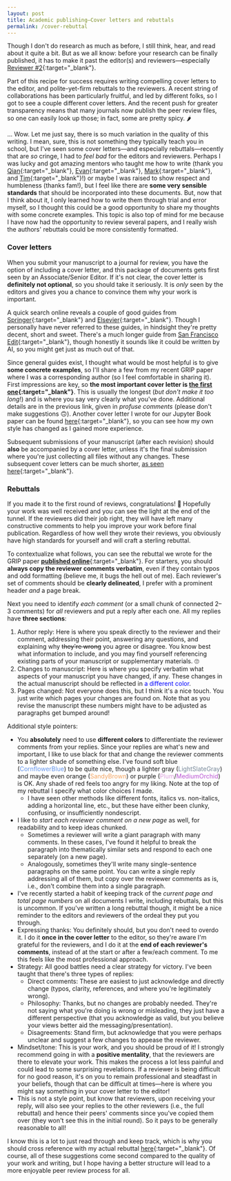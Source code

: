 ```yaml
---
layout: post
title: Academic publishing—Cover letters and rebuttals
permalink: /cover-rebuttal
---
```


Though I don't do research as much as before, I still think, hear, and read about it quite a bit.
But as we all know: before your research can be finally published, it has to make it past the editor(s) and reviewers—especially [Reviewer #2](https://www.cell.com/matter/abstract/S2590-2385(20)30554-3){:target="_blank"}.


Part of this recipe for success requires writing compelling cover letters to the editor, and polite-yet-firm rebuttals to the reviewers.
A recent string of collaborations has been particularly fruitful, and led by different folks, so I got to see a couple different cover letters.
And the recent push for greater transparency means that many journals now publish the peer review files, so one can easily look up those; 
in fact, some are pretty spicy. 🌶️


... Wow.
Let me just say, there is so much variation in the quality of this writing.
I mean, sure, this is not something they typically teach you in school, but I've seen some cover letters—and especially rebuttals—recently that are _so_ cringe, I had to _feel bad_ for the editors and reviewers.
Perhaps I was lucky and got amazing mentors who taught me how to write (thank you [Qian](https://www.qianyanglab.com/){:target="_blank"}, [Evan](https://mse.stanford.edu/people/evan-j-reed){:target="_blank"}, [Mark](https://mse.berkeley.edu/people_new/asta/){:target="_blank"}, and [Tim](https://people.llnl.gov/frolov2){:target="_blank"}!) or maybe I was raised to show respect and humbleness (thanks fam!), but I feel like there are **some very sensible standards** that should be incorporated into these documents.
But, now that I think about it, I only learned how to write them through trial and error myself, so I thought this could be a good opportunity to share my thoughts with some concrete examples.
This topic is also top of mind for me because I have now had the opportunity to review several papers, and I really wish the authors' rebuttals could be more consistently formatted.


### Cover letters

When you submit your manuscript to a journal for review, you have the option of including a cover letter, and this package of documents gets first seen by an Associate/Senior Editor.
If it's not clear, the cover letter is **definitely not optional**, so you should take it seriously.
It is _only_ seen by the editors and gives you a chance to convince them why your work is important.


A quick search online reveals a couple of good guides from [Springer](https://www.springer.com/gp/authors-editors/authorandreviewertutorials/submitting-to-a-journal-and-peer-review/cover-letters/10285574){:target="_blank"} and [Elsevier](https://scientific-publishing.webshop.elsevier.com/publication-process/how-to-write-a-cover-letter-for-a-manuscript/){:target="_blank"}.
Though I personally have never referred to these guides, in hindsight they're pretty decent, short and sweet.
There's a much longer guide from [San Francisco Edit](https://www.sfedit.net/how-to-write-a-compelling-cover-letter-for-journal-submission/){:target="_blank"}, though honestly it sounds like it could be written by AI, so you might get just as much out of that.


Since general guides exist, I thought what would be most helpful is to give **some concrete examples**, so I'll share a few from my recent GRIP paper where I was a corresponding author (so I feel comfortable in sharing it).
First impressions are key, so **the most important cover letter is [the first one](https://docs.google.com/document/d/1xi3M1xG0c5Sz-BxAD9onyIyMJk57HXZGpms5dU-6U_I/edit?usp=sharing){:target="_blank"}**.
This is usually the longest (_but don't make it too long_!) and is where you say very clearly what you've done.
Additional details are in the previous link, given in _profuse comments_ (please don't make suggestions 🙃).
Another cover letter I wrote for our Jupyter Book paper can be found [here](https://docs.google.com/document/d/1auZTh-a5YblX8tYFJC__ASh6aPz4SzB0lTwvJLfSNEw/edit?usp=sharing){:target="_blank"}, so you can see how my own style has changed as I gained more experience.


Subsequent submissions of your manuscript (after each revision) should **also** be accompanied by a cover letter, unless it's the final submission where you're just collecting all files without any changes.
These subsequent cover letters can be much shorter, [as seen here](https://docs.google.com/document/d/1ve2eEAji6439CCaGXSKBlx8wRP20DMRr9GNBLxFZJ5g/edit?usp=sharing){:target="_blank"}.



### Rebuttals

If you made it to the first round of reviews, congratulations! 🎉
Hopefully your work was well received and you can see the light at the end of the tunnel. 
If the reviewers did their job right, they will have left many constructive comments to help you improve your work before final publication.
Regardless of how well they wrote their reviews, you obviously have high standards for yourself and will craft a sterling rebuttal. 


To contextualize what follows, you can see the rebuttal we wrote for the GRIP paper [**published online**](https://www.nature.com/articles/s41467-024-51330-9#peer-review){:target="_blank"}.
For starters, you should **always copy the reviewer comments verbatim**, even if they contain typos and odd formatting (believe me, it bugs the hell out of me).
Each reviewer's set of comments should be **clearly delineated**, I prefer with a prominent header _and_ a page break.


Next you need to identify _each comment_ (or a small chunk of connected 2–3 comments) for _all_ reviewers and put a reply after each one.
All my replies have **three sections**:
1. Author reply: Here is where you speak directly to the reviewer and their comment, addressing their point, answering any questions, and explaining why <s>they're wrong</s> you agree or disagree.
You know best what information to include, and you may find yourself referencing existing parts of your manuscript or supplementary materials. 🙄
1. Changes to manuscript: Here is where you specify verbatim what aspects of your manuscript you have changed, if any.
These changes in the actual manuscript should be reflected in <span style="color:blue">a different color</span>.
1. Pages changed: Not everyone does this, but I think it's a nice touch. 
You just write which pages your changes are found on.
Note that as you revise the manuscript these numbers might have to be adjusted as paragraphs get bumped around!


Additional style pointers:
- You **absolutely** need to use **different colors** to differentiate the reviewer comments from your replies. 
Since your replies are what's new and important, I like to use black for that and change the reviewer comments to a lighter shade of something else. 
I've found soft blue (<span style="color:CornflowerBlue">CornflowerBlue</span>) to be quite nice, though a lighter gray (<span style="color:LightSlateGray">LightSlateGray</span>) and maybe even orange (<span style="color:SandyBrown">SandyBrown</span>) or purple (<span style="color:Plum">Plum</span>/<span style="color:MediumOrchid">MediumOrchid</span>) is OK. 
Any shade of red feels too angry for my liking.
Note at the top of my rebuttal I specify what color choices I made.
	- I have seen other methods like different fonts, italics vs. non-italics, adding a horizontal line, etc., but these have either been clunky, confusing, or insufficiently nondescript.
- I like to _start each reviewer comment on a new page_ as well, for readability and to keep ideas chunked.
	- Sometimes a reviewer will write a giant paragraph with many comments.
	In these cases, I've found it helpful to break the paragraph into thematically similar sets and respond to each one separately (on a new page).
	- Analogously, sometimes they'll write many single-sentence paragraphs on the same point.
	You can write a single reply addressing all of them, but copy over the reviewer comments as is, i.e., don't combine them into a single paragraph.
- I've recently started a habit of keeping track of the _current page and total page numbers_ on all documents I write, including rebuttals, but this is uncommon.
If you've written a long rebuttal though, it might be a nice reminder to the editors and reviewers of the ordeal they put you through.
- Expressing thanks: You definitely should, but you don't need to overdo it.
I do it **once in the cover letter** to the editor, so they're aware I'm grateful for the reviewers, and I do it at the **end of each reviewer's comments**, instead of at the start or after a few/each comment.
To me this feels like the most professional approach.
- Strategy: All good battles need a clear strategy for victory.
I've been taught that there's three types of replies:
	- Direct comments: These are easiest to just acknowledge and directly change (typos, clarity, references, and where you're legitimately wrong).
	- Philosophy: Thanks, but no changes are probably needed. 
	They're not saying what you're doing is wrong or misleading, they just have a different perspective (that you acknowledge as valid, but you believe your views better aid the messaging/presentation).
	- Disagreements: Stand firm, but acknowledge that you were perhaps unclear and suggest a few changes to appease the reviewer.
- Mindset/tone: This is your work, and you should be proud of it!
I strongly recommend going in with a **positive mentality**, that the reviewers are there to elevate your work.
This makes the process a lot less painful and could lead to some surprising revelations.
If a reviewer is being difficult for no good reason, it's on you to remain professional and steadfast in your beliefs, though that can be difficult at times—here is where you might say something in your cover letter to the editor!
- This is not a style point, but know that reviewers, upon receiving your reply, will also see your replies to the other reviewers (i.e., the full rebuttal) and hence their peers' comments since you've copied them over (they won't see this in the initial round). 
So it pays to be generally reasonable to all!


I know this is a lot to just read through and keep track, which is why you should cross reference with my actual rebuttal [here](https://www.nature.com/articles/s41467-024-51330-9#peer-review){:target="_blank"}.
Of course, all of these suggestions come second compared to the quality of your work and writing, but I hope having a better structure will lead to a more enjoyable peer review process for all.


